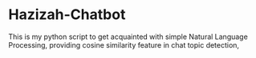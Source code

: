 # Hazizah-Chatbot
This is my python script to get acquainted with simple Natural Language Processing, providing cosine similarity feature in chat topic detection,
